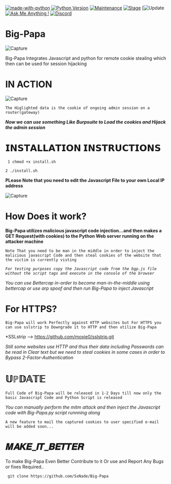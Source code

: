 [![made-with-python](https://img.shields.io/badge/Made%20with-Python-1f425f.svg)](https://www.python.org/)
[![Python Version](https://img.shields.io/badge/python-3.6+-green)](https://www.python.org)
[![Maintenance](https://img.shields.io/badge/Maintained%3F-yes-green.svg)](https://github.com/SxNade)
[![Stage](https://img.shields.io/badge/Release-Stable-brightgreen.svg)]()
[![Update](https://img.shields.io/badge/updated-today-brightgreen)
[![Ask Me Anything !](https://img.shields.io/badge/Ask%20me-anything-1abc9c.svg)](https://github.com/SxNade)
[![Discord](https://img.shields.io/discord/591914197219016707.svg?label=&logo=discord&logoColor=ffffff&color=7389D8&labelColor=6A7EC2)](https://github.com/SxNade)

# Big-Papa

![Capture](https://encrypted-tbn0.gstatic.com/images?q=tbn:ANd9GcQlqh70DzxUIwh08dpOzmZmCxm0t44h1q3xug&usqp=CAU)

Big-Papa Integrates Javascript and python for remote cookie stealing which then can be used for session hijacking

# IN ACTION

![Capture](https://raw.githubusercontent.com/SxNade/Big-Papa/main/cookies.png)

`The Higlighted data is the cookie of ongoing admin session on a router(gateway)`

***Now we can use something Like Burpsuite to Load the cookies and Hijack the admin session***

# 𝗜𝗡𝗦𝗧𝗔𝗟𝗟𝗔𝗧𝗜𝗢𝗡 𝗜𝗡𝗦𝗧𝗥𝗨𝗖𝗧𝗜𝗢𝗡𝗦

` 1 chmod +x install.sh`

`2 ./install.sh`

**PLease Note that you need to edit the Javascript File to your own Local IP address**

![Capture](https://raw.githubusercontent.com/SxNade/Big-Papa/main/rplace_ip.png)


# How Does it work?

**Big-Papa utilizes malicious javascript code injection...and then makes a GET Request(with cookies) to the Python Web server running on the attacker machine**



`Note That you need to be man in the middle in order to inject the malicious javascript Code and then steal cookies of the website that the victim is currently visting`


*`For testing purposes copy the Javascript code from the bgp.js file without the script tags and execute in the console of the browser`*


*You can use Bettercap in-order to become man-in-the-middle using bettercap or use arp spoof and then run Big-Papa to inject Javascript*



# For HTTPS?



`Big-Papa will work Perfectly against HTTP websites but For HTTPS you can use sslstrip to Downgrade it to HTTP and then utilize Big-Papa`



*SSLstrip --> https://github.com/moxie0/sslstrip.git



*Still some websites use HTTP and thus their data including Passwords can be read in Clear text but we need to steal cookies in some cases in order to Bypass 2-Factor-Authentication*



# 𝕌ℙ𝔻𝔸𝕋𝔼

`Full Code of Big-Papa will be released in 1-2 Days till now only the basic Javascript Code and Python Script is released`


*You can manually perform the mitm attack and then inject the Javascript code with Big-Papa.py script runnning along*

`A new feature to mail the captured cookies to user specified e-mail will be added soon...`

# 𝑴𝑨𝑲𝑬_𝑰𝑻_𝑩𝑬𝑻𝑻𝑬𝑹
To make Big-Papa Even Better Contribute to it Or use and Report Any Bugs or fixes Required..

` git clone https://github.com/SxNade/Big-Papa`

